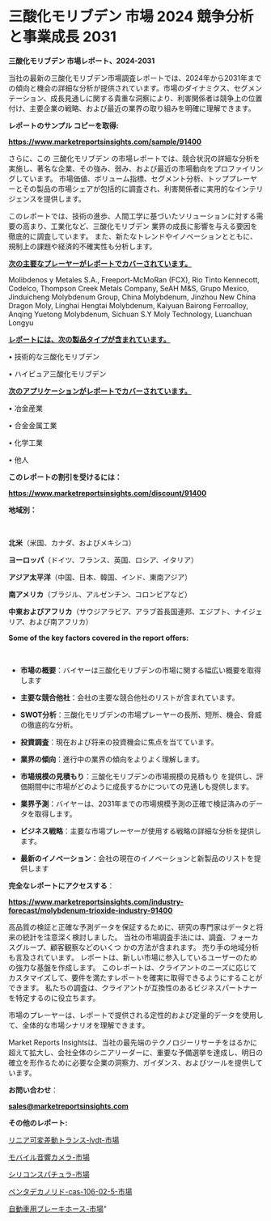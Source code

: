 # 三酸化モリブデン 市場 2024 競争分析と事業成長 2031

<strong>三酸化モリブデン 市場レポート、2024-2031</strong>

当社の最新の三酸化モリブデン市場調査レポートでは、2024年から2031年までの傾向と機会の詳細な分析が提供されています。市場のダイナミクス、セグメンテーション、成長見通しに関する貴重な洞察により、利害関係者は競争上の位置付け、主要企業の戦略、および最近の業界の取り組みを明確に理解できます。



<strong>レポートのサンプル コピーを取得:</strong> <a href=https://www.marketreportsinsights.com/sample/91400>

<strong><u>https://www.marketreportsinsights.com/sample/91400</u></strong></a>

さらに、この 三酸化モリブデン の市場レポートでは、競合状況の詳細な分析を実施し、著名な企業、その強み、弱み、および最近の市場動向をプロファイリングしています。 市場価値、ボリューム指標、セグメント分析、トッププレーヤーとその製品の市場シェアが包括的に調査され、利害関係者に実用的なインテリジェンスを提供します。

このレポートでは、技術の進歩、人間工学に基づいたソリューションに対する需要の高まり、工業化など、三酸化モリブデン 業界の成長に影響を与える要因を徹底的に調査しています。 また、新たなトレンドやイノベーションとともに、規制上の課題や経済的不確実性も分析します。



<strong><u>次の主要なプレーヤーがレポートでカバーされています。</u></strong>

Molibdenos y Metales S.A., Freeport-McMoRan (FCX), Rio Tinto Kennecott, Codelco, Thompson Creek Metals Company, SeAH M&S, Grupo Mexico, Jinduicheng Molybdenum Group, China Molybdenum, Jinzhou New China Dragon Moly, Linghai Hengtai Molybdenum, Kaiyuan Bairong Ferroalloy, Anqing Yuetong Molybdenum, Sichuan S.Y Moly Technology, Luanchuan Longyu



<strong><u><b>レポートには、次の製品タイプが含まれています。</b></u></strong>

• 技術的な三酸化モリブデン

• ハイピュア三酸化モリブデン



<strong><u><b>次のアプリケーションがレポートでカバーされています。</b></u></strong>

• 冶金産業

• 合金金属工業

• 化学工業

• 他人



<strong><b>このレポートの割引を受けるには：</b></strong>

<a href=https://www.marketreportsinsights.com/discount/91400>

<strong><u>https://www.marketreportsinsights.com/discount/91400</u></strong></a>



<strong>地域別：</strong>

<strong> </strong>



<strong>北米</strong>（米国、カナダ、およびメキシコ）



<strong>ヨーロッパ</strong>（ドイツ、フランス、英国、ロシア、イタリア）



<strong>アジア太平洋</strong>（中国、日本、韓国、インド、東南アジア）



<strong>南アメリカ</strong>（ブラジル、アルゼンチン、コロンビアなど）



<strong>中東およびアフリカ</strong>（サウジアラビア、アラブ首長国連邦、エジプト、ナイジェリア、および南アフリカ）



<strong>Some of the key factors covered in the report offers:</strong>

<strong> </strong>
<ul>
  <li>

<strong>市場の概要</strong>：バイヤーは三酸化モリブデンの市場に関する幅広い概要を取得します</li>
  <li>

<strong>主要な競合他社</strong>：会社の主要な競合他社のリストが含まれています。</li>
  <li>

<strong>SWOT分析</strong>：三酸化モリブデンの市場プレーヤーの長所、短所、機会、脅威の徹底的な分析。</li>
  <li>

<strong>投資調査</strong>：現在および将来の投資機会に焦点を当てています。</li>
  <li>

<strong>業界の傾向</strong>：進行中の業界の傾向をよりよく理解します。</li>
  <li>

<strong>市場規模の見積もり</strong>：三酸化モリブデンの市場規模の見積もり を提供し、評価期間中に市場がどのように成長するかについての見通しも提供します。</li>
  <li>

<strong>業界予測</strong>：バイヤーは、2031年までの市場規模予測の正確で検証済みのデータを取得します。</li>
  <li>

<strong>ビジネス戦略</strong>：主要な市場プレーヤーが使用する戦略の詳細な分析を提供します。</li>
  <li>

<strong>最新のイノベーション</strong>：会社の現在のイノベーションと新製品のリストを提供します</li>
</ul>


<strong>完全なレポートにアクセスする</strong>：

<a href=https://www.marketreportsinsights.com/industry-forecast/molybdenum-trioxide-industry-91400>

<strong><u>https://www.marketreportsinsights.com/industry-forecast/molybdenum-trioxide-industry-91400</u></strong></a>

高品質の検証と正確な予測データを保証するために、研究の専門家はデータと将来の統計を注意深く検討しました。 当社の市場調査手法には、調査、フォーカスグループ、顧客観察などのいくつ かの方法が含まれます。 売り手の地域分析も言及されています。 レポートは、新しい市場に参入しているユーザーのための強力な基盤を作成します。 このレポートは、クライアントのニーズに応じてカスタマイズして、要件を満たすレポートを確実に取得できるようにすることができます。 私たちの調査は、クライアントが互換性のあるビジネスパートナーを特定するのに役立ちます。

市場のプレーヤーは、レポートで提供される定性的および定量的データを使用して、全体的な市場シナリオを理解できます。

Market Reports Insightsは、当社の最先端のテクノロジーリサーチをはるかに超えて拡大し、会社全体のシニアリーダーに、重要な予備選挙を達成し、明日の確立を形作るために必要な企業の洞察力、ガイダンス、およびツールを提供しています。



<strong><b>お問い合わせ</b></strong>：

<a href=mailto:sales@marketreportsinsights.com>

<strong><u>sales@marketreportsinsights.com</u></strong></a>



<strong>その他のレポート:</strong>

<a href=https://www.linkedin.com/pulse/リニア可変差動トランス-lvdt-市場-2023-swot-分析と最新イノベーション-zriqf/>リニア可変差動トランス-lvdt-市場</a>

<a href=https://www.linkedin.com/pulse/モバイル音響カメラ-市場-2023-最新の-cagr-および成長分析-2030-pr-news-hub-v27of/>モバイル音響カメラ-市場</a>

<a href=https://www.linkedin.com/pulse/シリコンスパチュラ-市場-2023-新興市場-将来の動向と市場需要-2030-rdm2f/>シリコンスパチュラ-市場</a>

<a href=https://www.linkedin.com/pulse/ペンタデカノリド-cas-106-02-5-市場-2023-推進要因と成長機会-hr1xf/>ペンタデカノリド-cas-106-02-5-市場</a>

<a href=https://www.linkedin.com/pulse/自動車用ブレーキホース-市場-2023-年のダイナミクスとビジネストレンド-1d9cf/>自動車用ブレーキホース-市場</a>"
